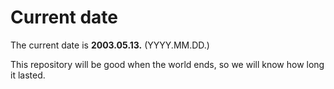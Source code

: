 # Current date

The current date is **2003.05.13.** (YYYY.MM.DD.)

This repository will be good when the world ends, so we will know how long it lasted.